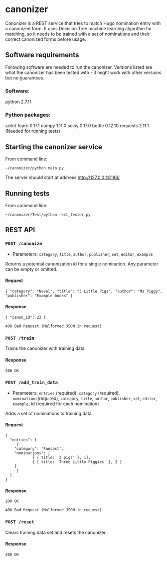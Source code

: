 # canonizer

Canonizer is a REST service that tries to match Hugo nomination entry with a canonized form. It uses Decision Tree machine learning algorithm for matching, so it needs to be trained with a set of nominations and their correct canonized forms before usage.


## Software requirements

Following software are needed to run the canonizer. Versions listed are what the canonizer has been tested with - it might work with other versions but no guarantees.

### Software:
python 2.7.11

### Python packages:
scikit-learn 0.17.1
numpy 1.11.0
scipy 0.17.0
bottle 0.12.10 
requests 2.11.1 (Needed for running tests)

## Starting the canonizer service

From command line:
```
~/canonizer/python main.py
```
The server should start at address http://127.0.0.1:8188/


## Running tests

From command line:
```
~/canonizer/Test/python rest_tester.py
```


## REST API

### `POST /canonize`
- Parameters: `category`, `title`, `author`, `publisher`, `set`, `editor`, `example`

Returns a potential canonization id for a single nomination. Any parameter can be empty or omitted.

#### Request

```
{ "category": "Novel", "title": "3 Little Pigs", "author": "Ms Piggy", "publisher": "Example books" }
```

#### Response
```
{ "canon_id": 23 }
```
```
400 Bad Request (Malformed JSON in request)
```


### `POST /train`

Trains the canonizer with training data.

#### Response
```
200 OK
```


### `POST /add_train_data`
- Parameters: `entries` (required), `category` (required), `nominations`(required), `category`, `title`, `author`, `publisher`, `set`, `editor`, `example`, id (required for each nomination)

Adds a set of nominations to training data

#### Request

```
{
  "entries": [
     {
	"category": 'Fancast',
  	"nominations": [
    		[ { title: '3 pigs' }, 1],
    		[ { title: 'Three Little Piggies' }, 2 ]
  	]
     }
  ]
}
```

#### Response
```
200 OK
```
```
400 Bad Request (Malformed JSON in request)
```


### `POST /reset`

Clears training data set and resets the canonizer.

#### Response
```
200 OK 
```

